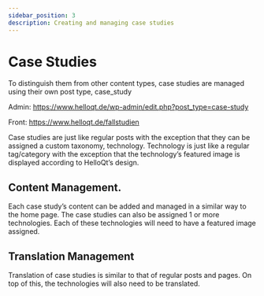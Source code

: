 ```yaml
---
sidebar_position: 3
description: Creating and managing case studies
---
```


# Case Studies

To distinguish them from other content types, case studies are managed using their own post type, case_study

Admin: https://www.helloqt.de/wp-admin/edit.php?post_type=case-study

Front: https://www.helloqt.de/fallstudien

Case studies are just like regular posts with the exception that they can be assigned a custom taxonomy, technology. Technology is just like a regular tag/category with the exception that the technology’s featured image is displayed according to HelloQt’s design.

## Content Management.

Each case study’s content can be added and managed in a similar way to the home page. The case studies can also be assigned 1 or more technologies. Each of these technologies will need to have a featured image assigned.

## Translation Management

Translation of case studies is similar to that of regular posts and pages. On top of this, the technologies will also need to be translated.
